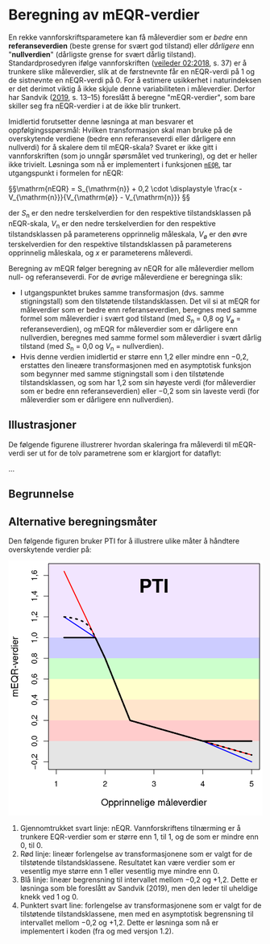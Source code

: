 # Beregning av mEQR-verdier

En rekke vannforskriftsparametere kan få måleverdier som er _bedre_ enn **referanseverdien** (beste grense for svært god tilstand) eller _dårligere_ enn "**nullverdien**" (dårligste grense for svært dårlig tilstand).
Standardprosedyren ifølge vannforskriften ([veileder 02:2018](https://www.vannportalen.no/veiledere/klassifiseringsveileder/), s. 37) er å trunkere slike måleverdier, slik at de førstnevnte får en nEQR-verdi på 1 og de sistnevnte en nEQR-verdi på 0.
For å estimere usikkerhet i naturindeksen er det derimot viktig å ikke skjule denne variabiliteten i måleverdier.
Derfor har Sandvik ([2019](http://hdl.handle.net/11250/2631056), s. 13&ndash;15) foreslått å beregne "mEQR-verdier", som bare skiller seg fra nEQR-verdier i at de ikke blir trunkert.

Imidlertid forutsetter denne løsninga at man besvarer et oppfølgingsspørsmål:
Hvilken transformasjon skal man bruke på de overskytende verdiene (bedre enn referanseverdi eller dårligere enn nullverdi) for å skalere dem til mEQR-skala?
Svaret er ikke gitt i vannforskriften (som jo unngår spørsmålet ved trunkering), og det er heller ikke trivielt.
Løsninga som nå er implementert i funksjonen [`mEQR`](mEQR.md), tar utgangspunkt i formelen for nEQR:

§§\mathrm{nEQR} = S_{\mathrm{n}} + 0,2 \cdot \displaystyle \frac{x - V_{\mathrm{n}}}{V_{\mathrm{ø}} - V_{\mathrm{n}}} §§

der _S_<sub>n</sub> er den nedre terskelverdien for den respektive tilstandsklassen på nEQR-skala, _V_<sub>n</sub> er den nedre terskelverdien for den respektive tilstandsklassen på parameterens opprinnelig måleskala, _V_<sub>ø</sub> er den øvre terskelverdien for den respektive tilstandsklassen på parameterens opprinnelig måleskala, og _x_ er parameterens måleverdi.

Beregning av mEQR følger beregning av nEQR for alle måleverdier mellom null- og referanseverdi.
For de øvrige måleverdiene er beregninga slik:

- I utgangspunktet brukes samme transformasjon (dvs. samme stigningstall) som den tilstøtende tilstandsklassen. Det vil si at mEQR for måleverdier som er bedre enn referanseverdien, beregnes med samme formel som måleverdier i svært god tilstand (med _S_<sub>n</sub> = 0,8 og _V_<sub>ø</sub> = referanseverdien), og mEQR for måleverdier som er dårligere enn nullverdien, beregnes med samme formel som måleverdier i svært dårlig tilstand (med _S_<sub>n</sub> = 0,0 og _V_<sub>n</sub> = nullverdien).
- Hvis denne verdien imidlertid er større enn 1,2 eller mindre enn &minus;0,2, erstattes den lineære transformasjonen med en asymptotisk funksjon som begynner med samme stigningstall som i den tilstøtende tilstandsklassen, og som har 1,2 som sin høyeste verdi (for måleverdier som er bedre enn referanseverdien) eller &minus;0,2 som sin laveste verdi (for måleverdier som er dårligere enn nullverdien).

## Illustrasjoner

De følgende figurene illustrerer hvordan skaleringa fra måleverdi til mEQR-verdi ser ut for de tolv parametrene som er klargjort for dataflyt:

...


## Begrunnelse



## Alternative beregningsmåter

Den følgende figuren bruker PTI for å illustrere ulike måter å håndtere overskytende verdier på:

![](../fig/asympPTI.png)

1. Gjennomtrukket svart linje: nEQR. Vannforskriftens tilnærming er å trunkere EQR-verdier som er større enn 1, til 1, og de som er mindre enn 0, til 0.
2. Rød linje: lineær forlengelse av transformasjonene som er valgt for de tilstøtende tilstandsklassene. Resultatet kan være verdier som er vesentlig mye større enn 1 eller vesentlig mye mindre enn 0.
3. Blå linje: lineær begrensning til intervallet mellom &minus;0,2 og +1,2. Dette er løsninga som ble foreslått av Sandvik (2019), men den leder til uheldige knekk ved 1 og 0.
4. Punktert svart line: forlengelse av transformasjonene som er valgt for de tilstøtende tilstandsklassene, men med en asymptotisk begrensning til intervallet mellom &minus;0,2 og +1,2. Dette er løsninga som nå er implementert i koden (fra og med versjon 1.2).



